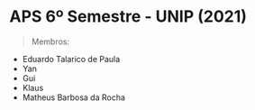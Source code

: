 # APS 6º Semestre - UNIP (2021)
> Membros:
- Eduardo Talarico de Paula
- Yan
- Gui
- Klaus
- Matheus Barbosa da Rocha